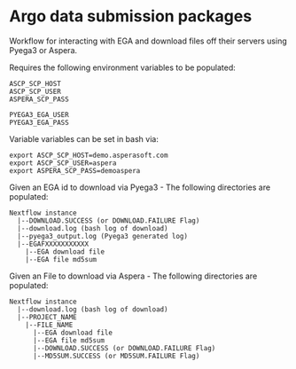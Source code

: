 # Argo data submission packages

Workflow for interacting with EGA and download files off their servers using Pyega3 or Aspera.

Requires the following environment variables to be populated:
```
ASCP_SCP_HOST
ASCP_SCP_USER
ASPERA_SCP_PASS

PYEGA3_EGA_USER
PYEGA3_EGA_PASS
```
Variable variables can be set in bash via:
```
export ASCP_SCP_HOST=demo.asperasoft.com
export ASCP_SCP_USER=aspera
export ASPERA_SCP_PASS=demoaspera
```

Given an EGA id to download via Pyega3 - The following directories are populated:
```
Nextflow instance
  |--DOWNLOAD.SUCCESS (or DOWNLOAD.FAILURE Flag)
  |--download.log (bash log of download)
  |--pyega3_output.log (Pyega3 generated log)
  |--EGAFXXXXXXXXXXX
    |--EGA download file
    |--EGA file md5sum
```

Given an File to download via Aspera - The following directories are populated:
```
Nextflow instance
  |--download.log (bash log of download)
  |--PROJECT_NAME
    |--FILE_NAME
      |--EGA download file
      |--EGA file md5sum
      |--DOWNLOAD.SUCCESS (or DOWNLOAD.FAILURE Flag)
      |--MD5SUM.SUCCESS (or MD5SUM.FAILURE Flag)
```
